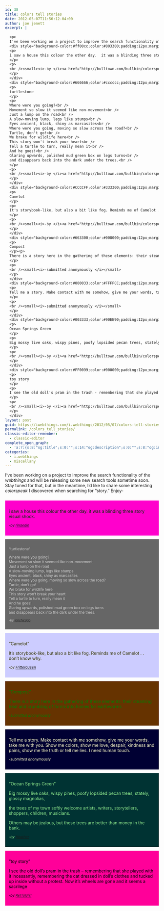 ```yaml
---
id: 38
title: colors tell stories
date: 2012-05-07T11:56:12-04:00
author: joe jenett
excerpt: |
  
  <p>
  I've been working on a project to improve the search functionality of the <i>webthings</i> and will be releasing some new search tools sometime soon. Stay tuned for that, but in the meantime, I'd like to share some interesting <i>colorspeak</i> I discovered when searching for "story." Enjoy... </p>
  <div style="background-color:#ff00cc;color:#003300;padding:12px;margin-top:24px;margin-bottom:12px;">
  <p>
  i saw a house this colour the other day.  it was a blinding three story visual shock.
  </p>
  <p>
  <br /><small><i>-by </i><a href="http://bulltown.com/bullbin/colorspeak/colorsearch_sp.cgi?searchstring=rinaedin"><i>rinaedin</i></a></small>
  </p>
  </div>
  <div style="background-color:#666666;color:#cccccc;padding:12px;margin-bottom:12px;font-size:85%;">
  <p>
  turtlestone
  </p>
  <p>
  Where were you going?<br />
  Movement so slow it seemed like non-movement<br />
  Just a lump on the road<br />
  A slow-moving lump, legs like stumps<br />
  Eyes ancient, black, shiny as marcasites<br />
  Where were you going, moving so slow across the road?<br />
  Turtle, don't go!<br />
  We brake for wildlife here<br />
  This story won't break your heart<br />
  Tell a turtle to turn, really mean it<br />
  And he goes!<br />
  Glaring upwards, polished mud green box on legs turns<br />
  and disappears back into the dark under the trees.<br />
  </p>
  <p>
  <br /><small><i>-by </i><a href="http://bulltown.com/bullbin/colorspeak/colorsearch_sp.cgi?searchstring=lorichicago"><i>lorichicago</i></a></small>
  </p>
  </div>
  <div style="background-color:#CCCCFF;color:#333300;padding:12px;margin-bottom:12px;">
  <p>
  Camelot
  </p>
  <p>
  It's storybook-like, but also a bit like fog. Reminds me of Camelot . . don't know why.
  </p>
  <p>
  <br /><small><i>-by </i><a href="http://bulltown.com/bullbin/colorspeak/colorsearch_sp.cgi?searchstring=Fritterqueen"><i>Fritterqueen</i></a></small>
  </p>
  </div>
  <div style="background-color:#663300;color:#008000;padding:12px;margin-bottom:12px;">
  <p>
  Compost
  </p><p>
  There is a story here in the gathering of these elements: their steaming heat and crumbling of forms into homes for earthworms
  </p>
  <p>
  <br /><small><i>-submitted anonymously </i></small>
  </p>
  </div>
  <div style="background-color:#000033;color:#FFFFCC;padding:12px;margin-bottom:12px;">
  <p>
  Tell me a story. Make contact with me somehow, give me your words, take me with you. Show me colors, show me love, despair, kindness and pains, show me the truth or tell me lies. I need human touch.
  </p>
  <p>
  <br /><small><i>-submitted anonymously </i></small>
  </p>
  </div>
  <div style="background-color:#003333;color:#90EE90;padding:12px;margin-bottom:12px;">
  <p>
  Ocean Springs Green
  </p>
  <p>
  Big mossy live oaks, wispy pines, poofy lopsided pecan trees, stately, glossy magnolias,</p><p>the trees of my town  softly welcome artists, writers, storytellers,  shoppers, children, musicians.</p><p>Others may be jealous, but these trees are better than money in the bank.
  </p>
  <p>
  <br /><small><i>-by </i><a href="http://bulltown.com/bullbin/colorspeak/colorsearch_sp.cgi?searchstring=Heather"><i>Heather</i></a></small>
  </p>
  </div>
  <div style="background-color:#FF0099;color:#000000;padding:12px;margin-bottom:12px;">
  <p>
  toy story
  </p>
  <p>
  I see the old doll's pram in the trash - remembering that she played with it incessantly, remembering the cat dressed in doll's clothes and tucked up inside without a protest. Now it's wheels are gone and it seems a sacrilege
  </p>
  <p>
  <br /><small><i>-by </i><a href="http://bulltown.com/bullbin/colorspeak/colorsearch_sp.cgi?searchstring=ReTroGrrl"><i>ReTroGrrl</i></a></small>
  </p>
  </div>
layout: post
guid: https://iwebthings.com/i.webthings/2012/05/07/colors-tell-stories/
permalink: /colors_tell_stories/
classic-editor-remember:
  - classic-editor
complete_open_graph:
  - 'a:7:{s:8:"og:title";s:0:"";s:14:"og:description";s:0:"";s:8:"og:image";s:0:"";s:7:"og:type";s:0:"";s:12:"twitter:card";s:7:"summary";s:19:"twitter:description";s:0:"";s:15:"twitter:creator";s:0:"";}'
categories:
  - i.webthings
  - miscellany
---
```

I&#8217;ve been working on a project to improve the search functionality of the _webthings_ and will be releasing some new search tools sometime soon. Stay tuned for that, but in the meantime, I&#8217;d like to share some interesting _colorspeak_ I discovered when searching for &#8220;story.&#8221; Enjoy-

<div style="background-color: #ff00cc; color: #003300; padding: 12px; margin-top: 24px; margin-bottom: 12px;">
  <p>
    i saw a house this colour the other day. it was a blinding three story visual shock.
  </p>
  
  <p>
    <small><i>-by </i><a href="http://bulltown.com/bullbin/colorspeak/colorsearch_sp.cgi?searchstring=rinaedin"><i>rinaedin</i></a></small>
  </p>
</div>

<div style="background-color: #666666; color: #cccccc; padding: 12px; margin-bottom: 12px; font-size: 85%;">
  <p>
    &#8220;turtlestone&#8221;
  </p>
  
  <p>
    Where were you going?<br /> Movement so slow it seemed like non-movement<br /> Just a lump on the road<br /> A slow-moving lump, legs like stumps<br /> Eyes ancient, black, shiny as marcasites<br /> Where were you going, moving so slow across the road?<br /> Turtle, don&#8217;t go!<br /> We brake for wildlife here<br /> This story won&#8217;t break your heart<br /> Tell a turtle to turn, really mean it<br /> And he goes!<br /> Glaring upwards, polished mud green box on legs turns<br /> and disappears back into the dark under the trees.
  </p>
  
  <p>
    <small><i>-by </i><a href="http://bulltown.com/bullbin/colorspeak/colorsearch_sp.cgi?searchstring=lorichicago"><i>lorichicago</i></a></small>
  </p>
</div>

<div style="background-color: #ccccff; color: #333300; padding: 12px; margin-bottom: 12px;">
  <p>
    &#8220;Camelot&#8221;
  </p>
  
  <p>
    It&#8217;s storybook-like, but also a bit like fog. Reminds me of Camelot . . don&#8217;t know why.
  </p>
  
  <p>
    <small><i>-by </i><a href="http://bulltown.com/bullbin/colorspeak/colorsearch_sp.cgi?searchstring=Fritterqueen"><i>Fritterqueen</i></a></small>
  </p>
</div>

<div style="background-color: #663300; color: #008000; padding: 12px; margin-bottom: 12px;">
  <p>
    &#8220;Compost&#8221;
  </p>
  
  <p>
    There is a story here in the gathering of these elements: their steaming heat and crumbling of forms into homes for earthworms
  </p>
  
  <p>
    <small><i>-submitted anonymously </i></small>
  </p>
</div>

<div style="background-color: #000033; color: #ffffcc; padding: 12px; margin-bottom: 12px;">
  <p>
    Tell me a story. Make contact with me somehow, give me your words, take me with you. Show me colors, show me love, despair, kindness and pains, show me the truth or tell me lies. I need human touch.
  </p>
  
  <p>
    <small><i>-submitted anonymously </i></small>
  </p>
</div>

<div style="background-color: #003333; color: #90ee90; padding: 12px; margin-bottom: 12px;">
  <p>
    &#8220;Ocean Springs Green&#8221;
  </p>
  
  <p>
    Big mossy live oaks, wispy pines, poofy lopsided pecan trees, stately, glossy magnolias,
  </p>
  
  <p>
    the trees of my town softly welcome artists, writers, storytellers, shoppers, children, musicians.
  </p>
  
  <p>
    Others may be jealous, but these trees are better than money in the bank.
  </p>
  
  <p>
    <small><i>-by </i><a href="http://bulltown.com/bullbin/colorspeak/colorsearch_sp.cgi?searchstring=Heather"><i>Heather</i></a></small>
  </p>
</div>

<div style="background-color: #ff0099; color: #000000; padding: 12px; margin-bottom: 12px;">
  <p>
    &#8220;toy story&#8221;
  </p>
  
  <p>
    I see the old doll&#8217;s pram in the trash &#8211; remembering that she played with it incessantly, remembering the cat dressed in doll&#8217;s clothes and tucked up inside without a protest. Now it&#8217;s wheels are gone and it seems a sacrilege
  </p>
  
  <p>
    <small><i>-by </i><a href="http://bulltown.com/bullbin/colorspeak/colorsearch_sp.cgi?searchstring=ReTroGrrl"><i>ReTroGrrl</i></a></small>
  </p>
</div>